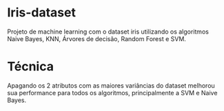 # Iris-dataset
Projeto de machine learning com o dataset iris utilizando os algoritmos Naive Bayes, KNN, Árvores de decisão, Random Forest e SVM.

# Técnica
Apagando os 2 atributos com as maiores variâncias do dataset melhorou sua performance para todos os algoritmos, principalmente a SVM e Naive Bayes.
